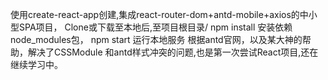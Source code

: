 使用create-react-app创建,集成react-router-dom+antd-mobile+axios的中小型SPA项目，
Clone或下载至本地后,至项目根目录/ 
npm install 安装依赖  node_modules包，
npm start 运行本地服务
根据antd官网，以及某大神的帮助，解决了CSSModule 和antd样式冲突的问题,也是第一次尝试React项目,还在继续学习中。
